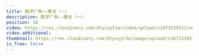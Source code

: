 ```yaml
---
title: 数学广角——集合（一）
description: 数学广角——集合（一）
position: 38
video: https://res.cloudinary.com/dtysyyt3a/video/upload/v1671539311/easymath/3年级上/09单元数学广角——集合/tgppwzwohmhhamwqyvrd.mp4
video_additional: 
thumbnail: https://res.cloudinary.com/dtysyyt3a/image/upload/v1671539314/easymath/3年级上/09单元数学广角——集合/zcz9y81ruegicu4cv4gm.png
is_free: False
---
```

